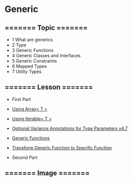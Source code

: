 
# Generic

## ======= Topic =======
- 1 What are generics
- 2 Type
- 3 Generic Functions
- 4 Generic Classes and Interfaces
- 5 Generic Constraints
- 6 Mapped Types
- 7 Utility Types

## ======= Lesson =======
- First Part
- [Using Array< T >](Using%20Array%3CT%3E.ts)
- [Using Iterable< T >](Using%20Iterable%3CT%3E.ts)
- [Optional Variance Annotations for Type Parameters v4.7](Optional%20Variance%20Annotations%20for%20Type%20Parameters%20v4.7.ts)
- [Generic Functions](Generic%20Functions.ts)
- [Transform Generic Function to Specific Function](Transform%20Generic%20Function%20to%20Specific%20Function.ts)


- Second Part


## ======= Image =======
